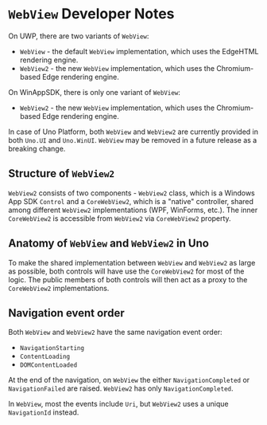 # `WebView` Developer Notes

On UWP, there are two variants of `WebView`:

- `WebView` - the default `WebView` implementation, which uses the EdgeHTML rendering engine.
- `WebView2` - the new `WebView` implementation, which uses the Chromium-based Edge rendering engine.

On WinAppSDK, there is only one variant of `WebView`:

- `WebView2` - the new `WebView` implementation, which uses the Chromium-based Edge rendering engine.

In case of Uno Platform, both `WebView` and `WebView2` are currently provided in both `Uno.UI` and `Uno.WinUI`.
`WebView` may be removed in a future release as a breaking change.

## Structure of `WebView2`

`WebView2` consists of two components - `WebView2` class, which is a Windows App SDK `Control` and a `CoreWebView2`,
which is a "native" controller, shared among different `WebView2` implementations (WPF, WinForms, etc.). The inner
`CoreWebView2` is accessible from `WebView2` via `CoreWebView2` property.

## Anatomy of `WebView` and `WebView2` in Uno

To make the shared implementation between `WebView` and `WebView2` as large as possible, both controls will have
use the `CoreWebView2` for most of the logic. The public members of both controls will then act as a proxy to the
`CoreWebView2` implementations.

## Navigation event order

Both `WebView` and `WebView2` have the same navigation event order:

- `NavigationStarting`
- `ContentLoading`
- `DOMContentLoaded`

At the end of the navigation, on `WebView` the either `NavigationCompleted` or `NavigationFailed` are raised.
`WebView2` has only `NavigationCompleted`.

In `WebView`, most the events include `Uri`, but `WebView2` uses a unique `NavigationId` instead.
